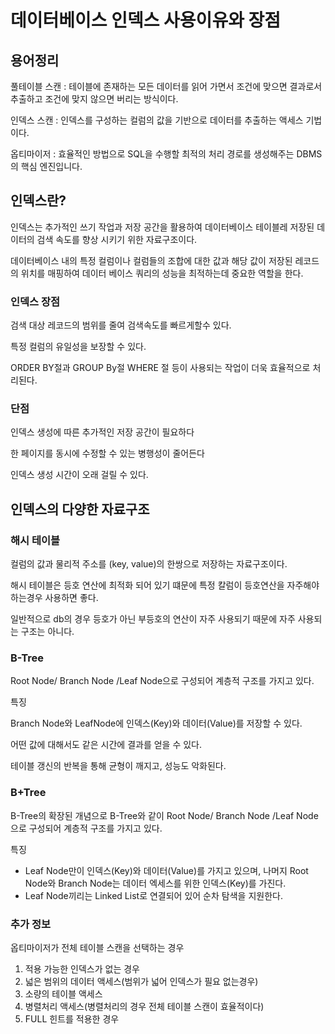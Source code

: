 # 데이터베이스 인덱스 사용이유와 장점

## 용어정리

풀테이블 스캔 : 테이블에 존재하는 모든 데이터를 읽어 가면서 조건에 맞으면 결과로서 추출하고 조건에 맞지 않으면 버리는 방식이다.

인덱스 스캔 : 인덱스를 구성하는 컬럼의 값을 기반으로 데이터를 추출하는 액세스 기법이다.

옵티마이저 : 효율적인 방법으로 SQL을 수행할 최적의 처리 경로를 생성해주는 DBMS의 핵심 엔진입니다.

## 인덱스란?

인덱스는 추가적인 쓰기 작업과 저장 공간을 활용하여 데이터베이스 테이블레 저장된 데이터의 검색 속도를 향상 시키기 위한 자료구조이다.

데이터베이스 내의 특정 컬럼이나 컬럼들의 조합에 대한 값과 해당 값이 저장된 레코드의 위치를 매핑하여 데이터 베이스 쿼리의 성능을 최적하는데 중요한 역할을 한다.

### 인덱스 장점

검색 대상 레코드의 범위를 줄여 검색속도를 빠르게할수 있다.

특정 컬럼의 유일성을 보장할 수 있다. 

ORDER BY절과 GROUP By절 WHERE 절 등이 사용되는 작업이 더욱 효율적으로 처리된다.

### 단점

인덱스 생성에 따른 추가적인 저장 공간이 필요하다

한 페이지를 동시에 수정할 수 있는 병행성이 줄어든다

인덱스 생성 시간이 오래 걸릴 수 있다.

## 인덱스의 다양한 자료구조

### 해시 테이블

컬럼의 값과 물리적 주소를 (key, value)의 한쌍으로 저장하는 자료구조이다.

해시 테이블은 등호 연산에 최적화 되어 있기 떄문에 특정 칼럼이 등호연산을 자주해야 하는경우 사용하면 좋다.

일반적으로 db의 경우 등호가 아닌 부등호의 연산이 자주 사용되기 때문에 자주 사용되는 구조는 아니다.

### B-Tree

Root Node/ Branch Node /Leaf Node으로 구성되어 계층적 구조를 가지고 있다.

특징

Branch Node와 LeafNode에 인덱스(Key)와 데이터(Value)를 저장할 수 있다.

어떤 값에 대해서도 같은 시간에 결과를 얻을 수 있다.

테이블 갱신의 반복을 통해 균형이 깨지고, 성능도 악화된다.

### B+Tree

B-Tree의 확장된 개념으로 B-Tree와 같이 Root Node/ Branch Node /Leaf Node으로 구성되어 계층적 구조를 가지고 있다.

특징

- Leaf Node만이 인덱스(Key)와 데이터(Value)를 가지고 있으며, 나머지 Root Node와 Branch Node는 데이터 엑세스를 위한 인덱스(Key)를 가진다.
- Leaf Node끼리는 Linked List로 연결되어 있어 순차 탐색을 지원한다.

### 추가 정보

옵티마이저가 전체 테이블 스캔을 선택하는 경우

1. 적용 가능한 인덱스가 없는 경우
2. 넓은 범위의 데이터 액세스(범위가 넓어 인덱스가 필요 없는경우)
3. 소량의 테이블 액세스
4. 병렬처리 액세스(병렬처리의 경우 전체 테이블 스캔이 효율적이다)
5. FULL 힌트를 적용한 경우
